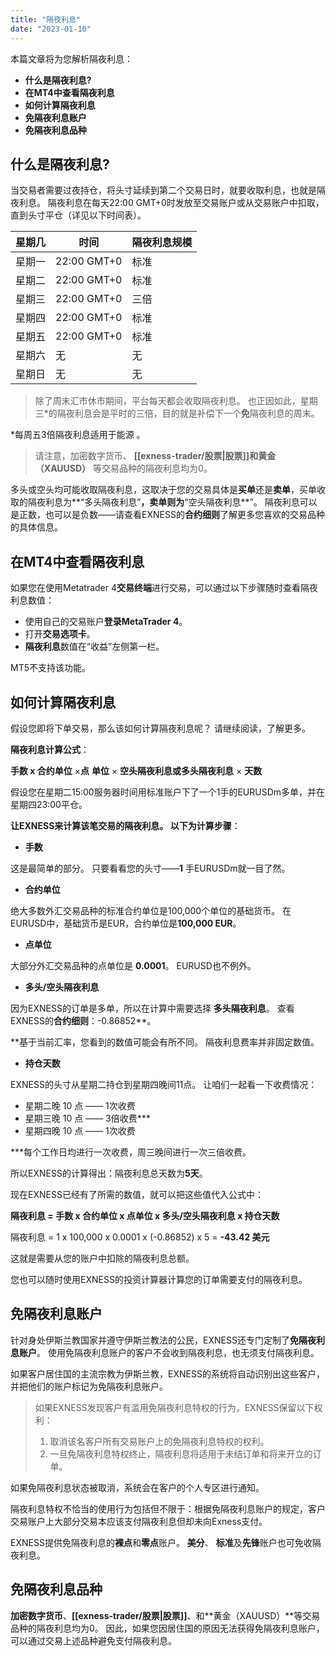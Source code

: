 ```yaml
---
title: "隔夜利息"
date: "2023-01-10"
---
```


本篇文章将为您解析隔夜利息：

- **什么是隔夜利息?**
- **在MT4中查看隔夜利息**
- **如何计算隔夜利息**
- **免隔夜利息账户**
- **免隔夜利息品种**

## 什么是隔夜利息?

当交易者需要过夜持仓，将头寸延续到第二个交易日时，就要收取利息，也就是隔夜利息。 隔夜利息在每天22:00 GMT+0时发放至交易账户或从交易账户中扣取，直到头寸平仓（详见以下时间表）。

| 星期几 | 时间 | 隔夜利息规模 |
| --- | --- | --- |
| 星期一 | 22:00 GMT+0 | 标准 |
| 星期二 | 22:00 GMT+0 | 标准 |
| 星期三 | 22:00 GMT+0 | 三倍 |
| 星期四 | 22:00 GMT+0 | 标准 |
| 星期五 | 22:00 GMT+0 | 标准 |
| 星期六 | 无 | 无 |
| 星期日 | 无 | 无 |

> 除了周末汇市休市期间，平台每天都会收取隔夜利息。 也正因如此，星期三*的隔夜利息会是平时的三倍，目的就是补偿下一个**免**隔夜利息的周末。

*每周五3倍隔夜利息适用于能源 。

> 请注意，加密数字货币、 **[[exness-trader/股票|股票]]**和**黄金（XAUUSD）** 等交易品种的隔夜利息均为0。

多头或空头均可能收取隔夜利息，这取决于您的交易具体是**买单**还是**卖单**，买单收取的隔夜利息为**“多头隔夜利息”**，卖单则为**“空头隔夜利息**”。 隔夜利息可以是正数，也可以是负数——请查看EXNESS的**合约细则**了解更多您喜欢的交易品种的具体信息。

## 在MT4中查看隔夜利息

如果您在使用Metatrader 4**交易终端**进行交易，可以通过以下步骤随时查看隔夜利息数值：

- 使用自己的交易账户**登录MetaTrader 4**。
- 打开**交易选项卡**。
- **隔夜利息**数值在“收益”左侧第一栏。

MT5不支持该功能。

## 如何计算隔夜利息

假设您即将下单交易，那么该如何计算隔夜利息呢？ 请继续阅读，了解更多。

**隔夜利息计算公式**：

**手数 x 合约单位** ×**点** **单位** × **空头隔夜利息或多头隔夜利息** × **天数**

假设您在星期二15:00服务器时间用标准账户下了一个1手的EURUSDm多单，并在星期四23:00平仓。

**让EXNESS来计算该笔交易的隔夜利息。 以下为计算步骤**：

- **手数**

这是最简单的部分。 只要看看您的头寸——**1** 手EURUSDm就一目了然。

- **合约单位**

绝大多数外汇交易品种的标准合约单位是100,000个单位的基础货币。 在EURUSD中，基础货币是EUR，合约单位是**100,000 EUR**。

- **点单位**

大部分外汇交易品种的点单位是 **0.0001**。 EURUSD也不例外。

- **多头/空头隔夜利息**

因为EXNESS的订单是多单，所以在计算中需要选择 **多头隔夜利息**。 查看EXNESS的**合约细则**：-0.86852**。

**基于当前汇率，您看到的数值可能会有所不同。 隔夜利息费率并非固定数值。

- **持仓天数**

EXNESS的头寸从星期二持仓到星期四晚间11点。 让咱们一起看一下收费情况：

- 星期二晚 10 点 —— 1次收费
- 星期三晚 10 点 —— 3倍收费***
- 星期四晚 10 点 —— 1次收费

***每个工作日均进行一次收费，周三晚间进行一次三倍收费。

所以EXNESS的计算得出：隔夜利息总天数为**5天**。

现在EXNESS已经有了所需的数值，就可以把这些值代入公式中：

**隔夜利息 = 手数 x 合约单位 x 点单位 x 多头/空头隔夜利息 x 持仓天数**

隔夜利息 = 1 x 100,000 x 0.0001 x (-0.86852) x 5 = **-43.42 美元**

这就是需要从您的账户中扣除的隔夜利息总额。

您也可以随时使用EXNESS的投资计算器计算您的订单需要支付的隔夜利息。

## 免隔夜利息账户

针对身处伊斯兰教国家并遵守伊斯兰教法的公民，EXNESS还专门定制了**免隔夜利息账户**。 使用免隔夜利息账户的客户不会收到隔夜利息，也无须支付隔夜利息。

如果客户居住国的主流宗教为伊斯兰教，EXNESS的系统将自动识别出这些客户，并把他们的账户标记为免隔夜利息账户。

> 如果EXNESS发现客户有滥用免隔夜利息特权的行为，EXNESS保留以下权利：
> 1. 取消该名客户所有交易账户上的免隔夜利息特权的权利。
> 2. 一旦免隔夜利息特权终止，隔夜利息将适用于未结订单和将来开立的订单。

如果免隔夜利息状态被取消，系统会在客户的个人专区进行通知。

隔夜利息特权不恰当的使用行为包括但不限于：根据免隔夜利息账户的规定，客户交易账户上大部分交易本应该支付隔夜利息但却未向Exness支付。

EXNESS提供免隔夜利息的**裸点**和**零点**账户。 **美分**、 **标准**及**先锋**账户也可免收隔夜利息。

## 免隔夜利息品种

**加密数字货币**、**[[exness-trader/股票|股票]]**、和**黄金（XAUUSD）**等交易品种的隔夜利息均为0。 因此，如果您因居住国的原因无法获得免隔夜利息账户，可以通过交易上述品种避免支付隔夜利息。
